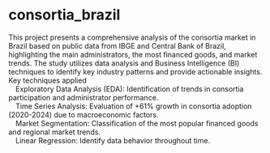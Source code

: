 # consortia_brazil
This project presents a comprehensive analysis of the consortia market in Brazil based on public data from IBGE and Central Bank of Brazil, highlighting the main administrators, the most financed goods, and market trends. The study utilizes data analysis and Business Intelligence (BI) techniques to identify key industry patterns and provide actionable insights.  
Key techniques applied  
&emsp;Exploratory Data Analysis (EDA): Identification of trends in consortia participation and administrator performance.  
&emsp;Time Series Analysis: Evaluation of +61% growth in consortia adoption (2020-2024) due to macroeconomic factors.  
&emsp;Market Segmentation: Classification of the most popular financed goods and regional market trends.  
&emsp;Linear Regression: Identify data behavior throughout time.  
